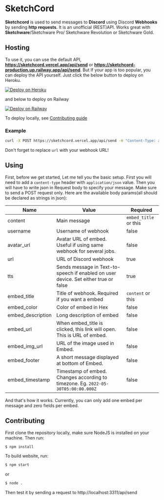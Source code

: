 # SketchCord
**Sketchcord** is used to send messages to **Discord** using Discord **Webhooks** by sending **http requests**. It is an unofficial (REST)API. Works great with **Sketchware**/Sketchware Pro/ Sketchware Revolution or Sketchware Gold.
## Hosting
To use it, you can use the default API, **https://sketchcord.vercel.app/api/send** or **https://sketchcord-production.up.railway.app/api/send**. But If your app is too popular, you can deploy the API yourself. Just click the below button to deploy on Heroku.


[![Deploy on Heroku](https://www.herokucdn.com/deploy/button.svg)](https://heroku.com/deploy?template=https://github.com/nicesapien-too/sketchcord/tree/main)


and below to deploy on Railway


[![Deploy on Railway](https://railway.app/button.svg)](https://railway.app/new/template/Cv0lHp?referralCode=S2-ghV)


To deploy locally, see [Contributing guide](https://github.com/nicesapien-too/SketchCord#contributing)

### Example
```bash
curl -X POST https://sketchcord.vercel.app/api/send -H "Content-Type: application/json" -d "{\"url\":\"https://discord.com/api/webhooks/980005854130630726/ZCRSROTTWRBF1UfLpbpljXsWudc8AUbBNVK0UMAQNnoLgu9IW-a0Ux0hahpyL7ynkCmi\",\"content\":\"Woof-woof\",\"avatar_url\":\"https://i.imgur.com/oBPXx0D.png\",\"username\":\"Wolf\",\"embed_color\":\"#FFFFFF\",\"embed_description\":\"Hey @everyone. Look its working\",\"embed_footer\":\"Powered by SketchCord\",\"embed_img_url\":\"https://i.imgur.com/ZGPxFN2.jpg\",\"embed_title\":\"Look, its working\",\"embed_timestamp\":\"2022-05-30T05:00:00.000Z\",\"tts\":\"false\"}"
```
Don't forget to replace `url` with your webhook URL!
## Using
First, before we get started, Let me tell you the basic setup.
First you will need to add a `content-type` header with `application/json` value.
Then you will have to write json in Request body to specify your message.
Make sure to send a POST request only.
Here are the available body params(all should be declared as strings in json):


| Name        | Value       | Required    |
| ----------- | ----------- | ----------- |
| content      | Main message       | `embed_title` or this|
| username   | Username of  webhook      | false |
| avatar_url | Avatar URL of embed. Useful if using same webhook for several jobs. | false |
| url | URL of Discord webhook | true |
| tts | Sends message in Text-to-speech if enabled on user device. Set either true or false| true |
| embed_title | Title of webhook. Required if you want a embed | `content` or this|
| embed_color | Color of embed in Hex | false |
| embed_description | Long description of embed | false |
| embed_url | When embed_title is clicked, this link will open. This is URL of embed. | false |
| embed_img_url | URL of the image used in Embed. | false |
| embed_footer | A short message displayed at bottom of Embed. | false |
| embed_timestamp | Timestamp of embed. Changes according to timezone. Eg. `2022-05-30T05:00:00.000Z` | false |


And that's how it works. Currently, you can only add one embed per message and zero fields per embed.
## Contributing
First clone the repository locally, make sure NodeJS is installed on your machine.
Then run:
```cmd
$ npm install
```
To build website, run:
```cmd
$ npm start
```
or
```cmd
$ node .
```
Then test it by sending a request to http://localhost:3311/api/send
